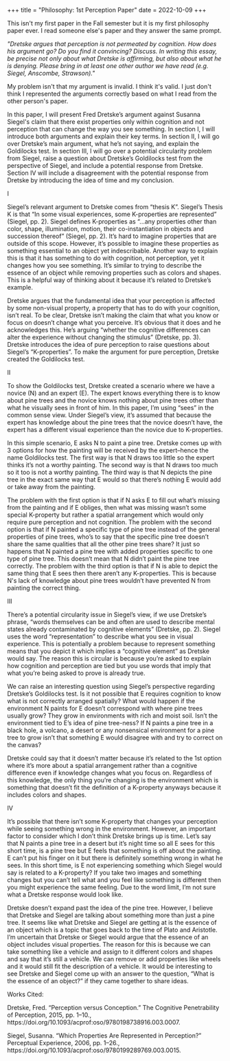 +++
title = "Philosophy: 1st Perception Paper"
date = 2022-10-09
+++
<p>This isn't my first paper in the Fall semester but it is my first philosophy paper ever. I read someone else's paper and they answer the same prompt.</p> 
<p><em>"Dretske argues that perception is not permeated by cognition. How does his argument go? Do you find it convincing? Discuss. In writing this essay, be precise not only about what Dretske is affirming, but also about what he is denying. Please bring in at least one other author we have read (e.g. Siegel, Anscombe, Strawson)."</em></p>
<p>My problem isn't that my argument is invalid. I think it's valid. I just don't think I represented the arguments correctly based on what I read from the other person's paper.</p>
<p>In this paper, I will present Fred Dretske’s argument against Susanna Siegel's claim that there exist properties only within cognition and not perception that can change the way you see something. In section I, I will introduce both arguments and explain their key terms. In section II, I will go over Dretske’s main argument, what he’s not saying, and explain the Goldilocks test. In section III, I will go over a potential circularity problem from Siegel, raise a question about Dretske’s Goldilocks test from the perspective of Siegel, and include a potential response from Dretske. Section IV will include a disagreement with the potential response from Dretske by introducing the idea of time and my conclusion.</p>
<p>I</p>
<p>Siegel’s relevant argument to Dretske comes from “thesis K”. Siegel’s Thesis K is that “In some visual experiences, some K-properties are represented” (Siegel, pp. 2). Siegel defines K-properties as “...any properties other than color, shape, illumination, motion, their co-instantiation in objects and succession thereof” (Siegel, pp. 2). It’s hard to imagine properties that are outside of this scope. However, it’s possible to imagine these properties as something essential to an object yet indescribable. Another way to explain this is that it has something to do with cognition, not perception, yet it changes how you see something. It’s similar to trying to describe the essence of an object while removing properties such as colors and shapes. This is a helpful way of thinking about it because it’s related to Dretske’s example.</p>
<p>Dretske argues that the fundamental idea that your perception is affected by some non-visual property, a property that has to do with your cognition, isn’t real. To be clear, Dretske isn’t making the claim that what you know or focus on doesn’t change what you perceive. It’s obvious that it does and he acknowledges this. He’s arguing “whether the cognitive differences can alter the experience without changing the stimulus” (Dretske, pp. 3). Dretske introduces the idea of pure perception to raise questions about Siegel’s “K-properties”. To make the argument for pure perception, Dretske created the Goldilocks test.</p>
<p>II</p>
<p>To show the Goldilocks test, Dretske created a scenario where we have a novice (N) and an expert (E). The expert knows everything there is to know about pine trees and the novice knows nothing about pine trees other than what he visually sees in front of him. In this paper, I’m using “sees” in the common sense view. Under Siegel’s view, it’s assumed that because the expert has knowledge about the pine trees that the novice doesn’t have, the expert has a different visual experience than the novice due to K-properties.</p>
<p>In this simple scenario, E asks N to paint a pine tree. Dretske comes up with 3 options for how the painting will be received by the expert–hence the name Goldilocks test. The first way is that N draws too little so the expert thinks it’s not a worthy painting. The second way is that N draws too much so it too is not a worthy painting. The third way is that N depicts the pine tree in the exact same way that E would so that there’s nothing E would add or take away from the painting.</p>
<p>The problem with the first option is that if N asks E to fill out what’s missing from the painting and if E obliges, then what was missing wasn’t some special K-property but rather a spatial arrangement which would only require pure perception and not cognition. The problem with the second option is that if N painted a specific type of pine tree instead of the general properties of pine trees, who’s to say that the specific pine tree doesn’t share the same qualities that all the other pine trees share? It just so happens that N painted a pine tree with added properties specific to one type of pine tree. This doesn’t mean that N didn’t paint the pine tree correctly. The problem with the third option is that if N is able to depict the same thing that E sees then there aren’t any K-properties. This is because N's lack of knowledge about pine trees wouldn’t have prevented N from painting the correct thing.</p>
<p>III</p>
<p>There’s a potential circularity issue in Siegel’s view, if we use Dretske’s phrase, “words themselves can be and often are used to describe mental states already contaminated by cognitive elements” (Dretske, pp. 2). Siegel uses the word “representation” to describe what you see in visual experience. This is potentially a problem because to represent something means that you depict it which implies a “cognitive element” as Dretske would say. The reason this is circular is because you’re asked to explain how cognition and perception are tied but you use words that imply that what you’re being asked to prove is already true. </p>
<p>We can raise an interesting question using Siegel’s perspective regarding Dretske’s Goldilocks test. Is it not possible that E requires cognition to know what is not correctly arranged spatially? What would happen if the environment N paints for E doesn’t correspond with where pine trees usually grow? They grow in environments with rich and moist soil. Isn’t the environment tied to E’s idea of pine tree-ness? If N paints a pine tree in a black hole, a volcano, a desert or any nonsensical environment for a pine tree to grow isn’t that something E would disagree with and try to correct on the canvas? <p>
<p>Dretske could say that it doesn’t matter because it’s related to the 1st option where it’s more about a spatial arrangement rather than a cognitive difference even if knowledge changes what you focus on. Regardless of this knowledge, the only thing you’re changing is the environment which is something that doesn’t fit the definition of a K-property anyways because it includes colors and shapes.</p>
<p>IV</p>
<p>It’s possible that there isn’t some K-property that changes your perception while seeing something wrong in the environment. However, an important factor to consider which I don’t think Dretske brings up is time. Let’s say that N paints a pine tree in a desert but it’s night time so all E sees for this short time, is a pine tree but E feels that something is off about the painting. E can’t put his finger on it but there is definitely something wrong in what he sees. In this short time, is E not experiencing something which Siegel would say is related to a K-property? If you take two images and something changes but you can’t tell what and you feel like something is different then you might experience the same feeling. Due to the word limit, I’m not sure what a Dretske response would look like.</p>
<p>Dretske doesn’t expand past the idea of the pine tree. However, I believe that Dretske and Siegel are talking about something more than just a pine tree. It seems like what Dretske and Siegel are getting at is the essence of an object which is a topic that goes back to the time of Plato and Aristotle. I’m uncertain that Dretske or Siegel would argue that the essence of an object includes visual properties. The reason for this is because we can take something like a vehicle and assign to it different colors and shapes and say that it’s still a vehicle. We can remove or add properties like wheels and it would still fit the description of a vehicle. It would be interesting to see Dretske and Siegel come up with an answer to the question, “What is the essence of an object?” if they came together to share ideas.</p>
<p>Works Cited: </p>

<p>Dretske, Fred. “Perception versus Conception.” The Cognitive Penetrability of Perception, 2015,
pp. 1–10., https://doi.org/10.1093/acprof:oso/9780198738916.003.0007.</p>

<p>Siegel, Susanna. “Which Properties Are Represented in Perception?” Perceptual Experience, 2006, pp. 1–26., https://doi.org/10.1093/acprof:oso/9780199289769.003.0015.</p>
